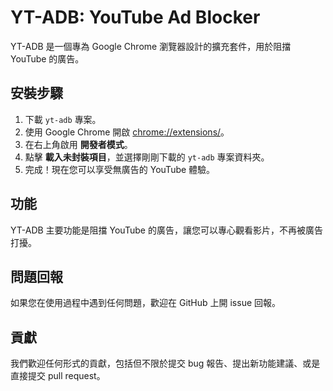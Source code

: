 # YT-ADB: YouTube Ad Blocker

YT-ADB 是一個專為 Google Chrome 瀏覽器設計的擴充套件，用於阻擋 YouTube 的廣告。

## 安裝步驟

1. 下載 `yt-adb` 專案。
2. 使用 Google Chrome 開啟 [chrome://extensions/](chrome://extensions/)。
3. 在右上角啟用 **開發者模式**。
4. 點擊 **載入未封裝項目**，並選擇剛剛下載的 `yt-adb` 專案資料夾。
5. 完成！現在您可以享受無廣告的 YouTube 體驗。

## 功能

YT-ADB 主要功能是阻擋 YouTube 的廣告，讓您可以專心觀看影片，不再被廣告打擾。

## 問題回報

如果您在使用過程中遇到任何問題，歡迎在 GitHub 上開 issue 回報。

## 貢獻

我們歡迎任何形式的貢獻，包括但不限於提交 bug 報告、提出新功能建議、或是直接提交 pull request。
